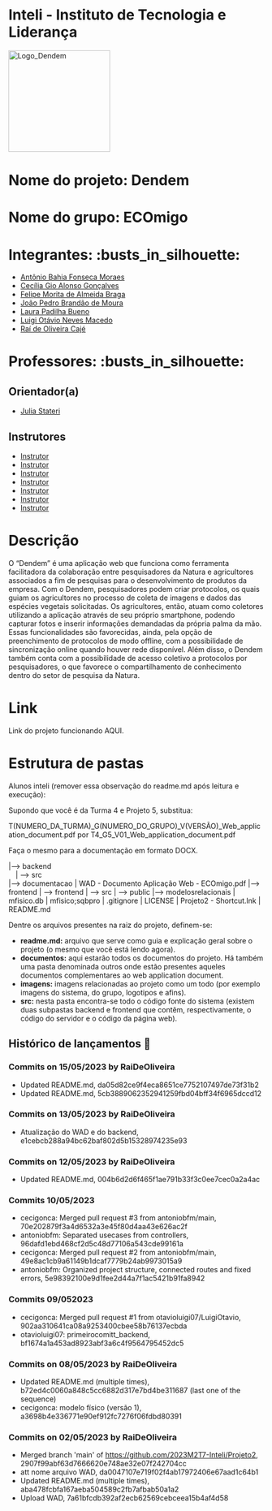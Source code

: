 # Inteli - Instituto de Tecnologia e Liderança

<img width="200" alt="Logo_Dendem" src="inteli.png">

<h1>Nome do projeto: Dendem</h1>

<h1>Nome do grupo: ECOmigo</h1>
<h1>Integrantes: :busts_in_silhouette:</h1>
<ul>
  <li> <a href="https://www.linkedin.com/in/antoniobfm/">Antônio Bahia Fonseca Moraes</a></li>
  <li> <a href="https://www.linkedin.com/in/cec%C3%ADlia-alonso-gon%C3%A7alves-3aa4bb271/">Cecília Gio Alonso Gonçalves</a></li>
  <li> <a href="https://www.linkedin.com/in/felipe-braga-69607126a/">Felipe Morita de Almeida Braga</a></li>
  <li> <a href="https://www.linkedin.com/in/jo%C3%A3o-pedro-brand%C3%A3o-de-moura-338636215/">João Pedro Brandão de Moura</a></li>
  <li> <a href="https://www.linkedin.com/in/laura-padilha-bueno-b358419a/">Laura Padilha Bueno</a></li>
  <li> <a href="https://www.linkedin.com/in/luigi-ot%C3%A1vio-904475234/">Luigi Otávio Neves Macedo</a></li>
  <li> <a href="https://www.linkedin.com/in/raideoliveira/">Raí de Oliveira Cajé</a></li>
 </ul>
<h1>Professores: :busts_in_silhouette:</h1>
<h2>Orientador(a)</h2>
<ul>
  <li><a href="https://www.linkedin.com/in/juliastateri/">Julia Stateri</a></li>
 </ul>
<h2>Instrutores</h2>
<ul>
<li> <a href="#">Instrutor</a></li>
<li> <a href="#">Instrutor</a></li>
<li> <a href="#">Instrutor</a></li>
<li> <a href="#">Instrutor</a></li>
<li> <a href="#">Instrutor</a></li>
<li> <a href="#">Instrutor</a></li>
<li> <a href="#">Instrutor</a></li>
</ul>

<h1>Descrição</h1>
<p>
O “Dendem” é uma aplicação web que funciona como ferramenta facilitadora da colaboração entre pesquisadores da Natura e agricultores associados a fim de pesquisas para o desenvolvimento de produtos da empresa. Com o Dendem, pesquisadores podem criar protocolos, os quais guiam os agricultores no processo de coleta de imagens e dados das espécies vegetais solicitadas. Os agricultores, então, atuam como coletores utilizando a aplicação através de seu próprio smartphone, podendo capturar fotos e inserir informações demandadas da própria palma da mão. Essas funcionalidades são favorecidas, ainda, pela opção de preenchimento de protocolos de modo offline, com a possibilidade de sincronização online quando houver rede disponível. Além disso, o Dendem também conta com a possibilidade de acesso coletivo a protocolos por pesquisadores, o que favorece o compartilhamento de conhecimento dentro do setor de pesquisa da Natura.
</p>
<h1>Link</h1>
<p>Link do projeto funcionando AQUI.</p>
<h1>Estrutura de pastas</h1>
Alunos inteli (remover essa observação do readme.md após leitura e execução):

Supondo que você é da Turma 4 e Projeto 5, substitua:

T(NUMERO_DA_TURMA)_G(NUMERO_DO_GRUPO)_V(VERSÃO)_Web_application_document.pdf
por
T4_G5_V01_Web_application_document.pdf

Faça o mesmo para a documentação em formato DOCX.
<p>
 
|--> backend</br>
 | --> src</br>
|--> documentacao
 | WAD - Documento Aplicação Web - ECOmigo.pdf
|--> frontend
 | --> frontend
 | --> src
 | --> public
|--> modelosrelacionais
  | mfisico.db
  | mfisico;sqbpro
| .gitignore
| LICENSE
| Projeto2 - Shortcut.lnk
| README.md

Dentre os arquivos presentes na raiz do projeto, definem-se:
<ul>
<li><strong>readme.md:</strong> arquivo que serve como guia e explicação geral sobre o projeto (o mesmo que você está lendo agora).</li>
  <li><strong>documentos:</strong> aqui estarão todos os documentos do projeto. Há também uma pasta denominada outros onde estão presentes aqueles documentos complementares ao web application document.</li>
  <li><strong>imagens:</strong> imagens relacionadas ao projeto como um todo (por exemplo imagens do sistema, do grupo, logotipos e afins).</li>
  <li><strong>src:</strong> nesta pasta encontra-se todo o código fonte do sistema (existem duas subpastas backend e frontend que contêm, respectivamente, o código do servidor e o código da página web).</li>
</ul>
 </p>

## Histórico de lançamentos :calendar:

### Commits on 15/05/2023 by RaiDeOliveira
- Updated README.md, da05d82ce9f4eca8651ce7752107497de73f31b2
- Updated README.md, 5cb3889062352941259fbd04bff34f6965dccd12

### Commits on 13/05/2023 by RaiDeOliveira
- Atualização do WAD e do backend, e1cebcb288a94bc62baf802d5b15328974235e93

### Commits on 12/05/2023 by RaiDeOliveira
- Updated README.md, 004b6d2d6f465f1ae791b33f3c0ee7cec0a2a4ac

### Commits 10/05/2023 
- cecigonca: Merged pull request #3 from antoniobfm/main, 70e202879f3a4d6532a3e45f80d4aa43e626ac2f
- antoniobfm: Separated usecases from controllers, 96dafd1ebd468cf2d5c48d77106a543cde99161a
- cecigonca: Merged pull request #2 from antoniobfm/main, 49e8ac1cb9a61149b1dcaf7779b24ab9973015a9
- antoniobfm: Organized project structure, connected routes and fixed errors, 5e98392100e9d1fee2d44a7f1ac5421b91fa8942

### Commits 09/052023
- cecigonca: Merged pull request #1 from otavioluigi07/LuigiOtavio, 902aa310641ca08a9253400cbee58b76137ecbda
- otavioluigi07: primeirocomitt_backend, bf1674a1a453ad8923abf3a6c4f9564795452dc5

### Commits on 08/05/2023 by RaiDeOliveira
- Updated README.md (multiple times), b72ed4c0060a848c5cc6882d317e7bd4be311687 (last one of the sequence)
- cecigonca: modelo físico (versão 1), a3698b4e336771e90ef912fc7276f06fdbd80391

### Commits on 02/05/2023 by RaiDeOliveira
- Merged branch 'main' of https://github.com/2023M2T7-Inteli/Projeto2, 2907f99abf63d7666620e748ae32e07f242704cc
- att nome arquivo WAD, da0047107e719f02f4ab17972406e67aad1c64b1
- Updated README.md (multiple times), aba478fcbfa167aeba504589c2fb7afbab50a1a2
- Upload WAD, 7a61bfcdb392af2ecb62569cebceea15b4af4d58
